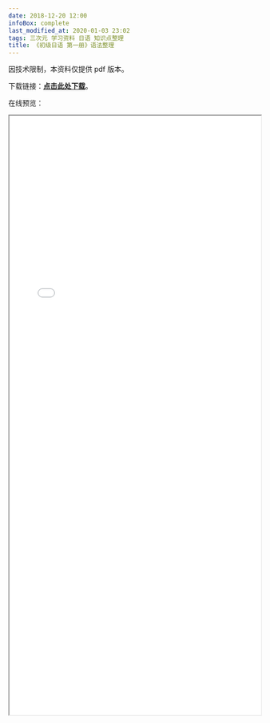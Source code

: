 ```yaml
---
date: 2018-12-20 12:00
infoBox: complete
last_modified_at: 2020-01-03 23:02
tags: 三次元 学习资料 日语 知识点整理
title: 《初级日语 第一册》语法整理
---
```

因技术限制，本资料仅提供 pdf 版本。

下载链接：**[点击此处下载](/attach/Elementary-Japanese-Book-1-Notes.pdf)**。

在线预览：

<iframe src="/attach/Elementary-Japanese-Book-1-Notes.pdf" style="display: block; max-width: 100%; width: 800px; min-height: 1200px; margin: 0 auto"></iframe>